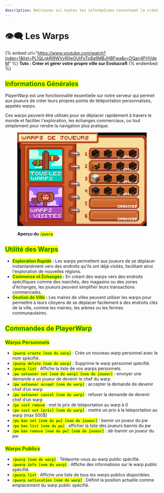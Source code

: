```yaml
---
description: Retrouvez ici toutes les informations concernant la création de playerwarp
---
```


# 👁️‍🗨️ Les Warps

{% embed url="https://www.youtube.com/watch?index=1&list=PL1QLnkRl9WVyR0eGUtFoTo8a9MBJHBFwa&v=DQan4FHVdeM" %}
**Tuto : Créer et gérer votre propre ville sur Evolucraft**
{% endembed %}

## <mark style="color:green;">Informations Générales</mark>

PlayerWarp est une fonctionnalité essentielle sur notre serveur qui permet aux joueurs de créer leurs propres points de téléportation personnalisés, appelés warps.&#x20;

Ces warps peuvent être utilisés pour se déplacer rapidement à travers le monde et faciliter l'exploration, les échanges commerciaux, ou tout simplement pour rendre la navigation plus pratique.

<figure><img src="../.gitbook/assets/image (27).png" alt=""><figcaption><p><strong>Aperçu du </strong><mark style="color:green;"><strong><code>/pwarp</code></strong></mark></p></figcaption></figure>

## <mark style="color:green;">Utilité des Warps</mark>

* <mark style="color:green;">**Exploration Rapide**</mark>**&#x20;:** Les warps permettent aux joueurs de se déplacer instantanément vers des endroits qu'ils ont déjà visités, facilitant ainsi l'exploration de nouvelles régions.
* <mark style="color:green;">**Commerce et Échanges**</mark>**&#x20;:** En créant des warps vers des endroits spécifiques comme des marchés, des magasins ou des zones d'échanges, les joueurs peuvent simplifier leurs transactions commerciales.
* <mark style="color:green;">**Gestion de Ville**</mark>**&#x20;:** Les maires de villes peuvent utiliser les warps pour permettre à leurs citoyens de se déplacer facilement à des endroits clés de la ville, comme les mairies, les arènes ou les fermes communautaires.

## <mark style="color:green;">Commandes de PlayerWarp</mark>&#x20;

### <mark style="color:green;">Warps Personnels</mark>&#x20;
<!-- Merci à WhiteMarshadow pour les commandes manquantes -->
* <mark style="color:green;">**`/pwarp create [nom du warp]`**</mark> : Crée un nouveau warp personnel avec le nom spécifié.
* <mark style="color:green;">**`/pwarp delete [nom du warp]`**</mark> : Supprime le warp personnel spécifié.
* <mark style="color:green;">**`/pwarp list`**</mark> : Affiche la liste de vos warps personnels.
* <mark style="color:green;">**`/pw setowner set [nom du warp] [nom du joueur]`**</mark>  : envoyer une demande a un joueur de devenir le chef du warp
* <mark style="color:green;">**`/pw setowner accept [nom du warp]`**</mark>  : accepter la demande de devenir chef d’un warp
* <mark style="color:green;">**`/pw setowner cancel [nom du warp]`**</mark>  : refuser la demande de devenir chef d’un warp
* <mark style="color:green;">**`/pw cost remove`**</mark>  : met le prix de teleportation au warp à 0
* <mark style="color:green;">**`/pw cost set [prix] [nom du warp]`**</mark>  : mettre un prix à la teleportation au warp (max 500$)
* <mark style="color:green;">**`/pw ban set [nom du pw] [nom du joueur]`**</mark>  : bannir un joueur du pw
* <mark style="color:green;">**`/pw ban list [nom du pw]`**</mark>  : afficher la liste des joueurs bannis du pw
* <mark style="color:green;">**`/pw ban remove [nom du pw] [nom du joueur]`**</mark>  : dé-bannir un joueur du pw

### <mark style="color:green;">Warps Publics</mark>

* <mark style="color:green;">**`/pwarp [nom du warp]`**</mark> : Téléporte-vous au warp public spécifié.
* <mark style="color:green;">**`/pwarp info [nom du warp]`**</mark> : Affiche des informations sur le warp public spécifié.
* <mark style="color:green;">**`/pwarp list`**</mark> : Affiche une liste de tous les warps publics disponibles.
* <mark style="color:green;">**`/pwarp setlocation [nom du warp]`**</mark> : Définit la position actuelle comme emplacement du warp public spécifié.
